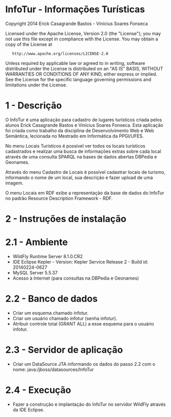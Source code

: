 InfoTur - Informações Turísticas
================================

   Copyright 2014 Erick Casagrande Bastos - Vinícius Soares Fonseca
 
   Licensed under the Apache License, Version 2.0 (the "License");
   you may not use this file except in compliance with the License.
   You may obtain a copy of the License at
 
       http://www.apache.org/licenses/LICENSE-2.0
 
   Unless required by applicable law or agreed to in writing, software
   distributed under the License is distributed on an "AS IS" BASIS,
   WITHOUT WARRANTIES OR CONDITIONS OF ANY KIND, either express or implied.
   See the License for the specific language governing permissions and
   limitations under the License.
   
   
1 - Descrição
=============

O InfoTur é uma aplicação para cadastro de lugares turísticos criada pelos alunos Erick Casagrande Bastos e Vinícius Soares Fonseca. Esta aplicação foi criada como trabalho da disciplina de Desenvolvimento Web e Web Semântica, lecionada no Mestrado em Informática	da PPGI/UFES.

No menu Locais Turísticos é possível ver todos os locais turísticos cadastrados e realizar uma busca de informações 
extras sobre cada local através de uma consulta SPARQL na bases de dados abertas DBPedia e Geonames.

Através do menu Cadastro de Locais é possível cadastrar locais de turismo, informando o nome de um local, 
sua descrição e fazer upload de uma imagem.

O menu Locais em RDF exibe a representação da base de dados do InfoTur no padrão Resource Description Framework - RDF. 

2 - Instruções de instalação
============================
2.1 - Ambiente
==============

- WildFly Runtime Server 8.1.0.CR2
- IDE Eclipse Kepler - Version: Kepler Service Release 2 - Build id: 20140224-0627
- MySQL Server 5.5.37
- Acesso à Internet (para consultas na DBPedia e Geonames)

2.2 - Banco de dados
====================

- Criar um esquema chamado infotur.
- Criar um usuário chamado infotur (senha infotur).
- Atribuír controle total (GRANT ALL) a esse esquema para o usuário infotur.

2.3 - Servidor de aplicação
===========================

- Criar um DataSource JTA informando os dados do passo 2.2 com o nome: java:/jboss/datasources/InfoTur

2.4 - Execução
==============

- Fazer a construção e implantação do InfoTur no servidor WildFly através da IDE Eclipse.

 





